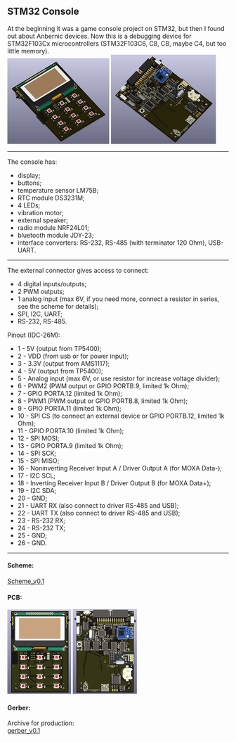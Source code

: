 ## STM32 Console  
At the beginning it was a game console project on STM32, but then I found out 
about Anbernic devices. Now this is a debugging device for STM32F103Cx 
microcontrollers (STM32F103C6, C8, CB, maybe C4, but too little memory).  
[![iso_v0.1_top](images/iso/iso_v0.1_top_preview.png)](images/iso/iso_v0.1_top.png) [![iso_v0.1_bottom](images/iso/iso_v0.1_bottom_preview.png)](images/iso/iso_v0.1_bottom.png)  

---
The console has:  
+ display;  
+ buttons;  
+ temperature sensor LM75B;  
+ RTC module DS3231M;  
+ 4 LEDs;  
+ vibration motor;  
+ external speaker;  
+ radio module NRF24L01;  
+ bluetooth module JDY-23;  
+ interface converters: RS-232, RS-485 (with terminator 120 Ohm), USB-UART.  

---
The external connector gives access to connect:  
+ 4 digital inputs/outputs;  
+ 2 PWM outputs;  
+ 1 analog input (max 6V, if you need more, connect a resistor in series, see the scheme for details);  
+ SPI, I2C, UART;  
+ RS-232, RS-485.  

Pinout (IDC-26M):  
+ 1 -     5V (output from TP5400);  
+ 2 -     VDD (from usb or for power input);  
+ 3 -     3.3V (output from AMS1117);  
+ 4 -     5V (output from TP5400);  
+ 5 -     Analog input (max 6V, or use resistor for increase voltage divider);  
+ 6 -     PWM2 (PWM output or GPIO PORTB.9, limited 1k Ohm);  
+ 7 -     GPIO PORTA.12 (limited 1k Ohm);  
+ 8 -     PWM1 (PWM output or GPIO PORTB.8, limited 1k Ohm);  
+ 9 -     GPIO PORTA.11 (limited 1k Ohm);  
+ 10 -    SPI CS (to connect an external device or GPIO PORTB.12, limited 1k Ohm);  
+ 11 -    GPIO PORTA.10 (limited 1k Ohm);  
+ 12 -    SPI MOSI;  
+ 13 -    GPIO PORTA.9 (limited 1k Ohm);  
+ 14 -    SPI SCK;  
+ 15 -    SPI MISO;  
+ 16 -    Noninverting Receiver Input A / Driver Output A (for MOXA Data-);  
+ 17 -    I2C SCL;  
+ 18 -    Inverting Receiver Input B / Driver Output B (for MOXA Data+);  
+ 19 -    I2C SDA;  
+ 20 -    GND;  
+ 21 -    UART RX (also connect to driver RS-485 and USB);  
+ 22 -    UART TX (also connect to driver RS-485 and USB);  
+ 23 -    RS-232 RX;  
+ 24 -    RS-232 TX;  
+ 25 -    GND;  
+ 26 -    GND.  

---
#### Scheme:  
[Scheme_v0.1](docs/game_pad_keyboard_v0.1.pdf)  

#### PCB:  
[![pcb_v0.1_top](images/pcb/pcb_v0.1_top_preview.png)](images/pcb/pcb_v0.1_top.png) [![pcb_v0.1_bottom](images/pcb/pcb_v0.1_bottom_preview.png)](images/pcb/pcb_v0.1_bottom.png)  

#### Gerber:  
Archive for production:  
[gerber_v0.1](https://github.com/piro-s/stm32_console/raw/main/gerber/gerber_v0.1.zip)  
